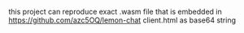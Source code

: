 this project can reproduce exact .wasm file that is embedded in https://github.com/azc5OQ/lemon-chat client.html as base64 string
